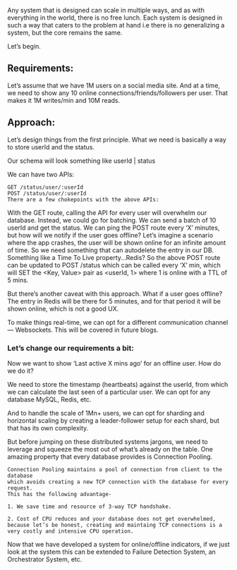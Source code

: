Any system that is designed can scale in multiple ways, and as with everything in the world, there is no free lunch. Each system is designed in such a way that caters to the problem at hand i.e there is no generalizing a system, but the core remains the same.

Let’s begin.

## Requirements:

Let’s assume that we have 1M users on a social media site. And at a time, we need to show any 10 online connections/friends/followers per user. That makes it 1M writes/min and 10M reads.

## Approach:

Let’s design things from the first principle. What we need is basically a way to store userId and the status.

Our schema will look something like userId | status

We can have two APIs:
```
GET /status/user/:userId
POST /status/user/:userId
There are a few chokepoints with the above APIs:
```

With the GET route, calling the API for every user will overwhelm our database. Instead, we could go for batching. We can send a batch of 10 userId and get the status.
We can ping the POST route every ‘X’ minutes, but how will we notify if the user goes offline? Let’s imagine a scenario where the app crashes, the user will be shown online for an infinite amount of time. So we need something that can autodelete the entry in our DB. Something like a Time To Live property…Redis?
So the above POST route can be updated to POST /status which can be called every ‘X’ min, which will SET the <Key, Value> pair as <userId, 1> where 1 is online with a TTL of 5 mins.

But there’s another caveat with this approach. What if a user goes offline? The entry in Redis will be there for 5 minutes, and for that period it will be shown online, which is not a good UX.

To make things real-time, we can opt for a different communication channel — Websockets. This will be covered in future blogs.

### Let’s change our requirements a bit:

Now we want to show ‘Last active X mins ago’ for an offline user. How do we do it?

We need to store the timestamp (heartbeats) against the userId, from which we can calculate the last seen of a particular user. We can opt for any database MySQL, Redis, etc.

And to handle the scale of 1Mn+ users, we can opt for sharding and horizontal scaling by creating a leader-follower setup for each shard, but that has its own complexity.

But before jumping on these distributed systems jargons, we need to leverage and squeeze the most out of what’s already on the table. One amazing property that every database provides is Connection Pooling.
```
Connection Pooling maintains a pool of connection from client to the database 
which avoids creating a new TCP connection with the database for every request. 
This has the following advantage-

1. We save time and resource of 3-way TCP handshake.

2. Cost of CPU reduces and your database does not get overwhelmed, 
because let’s be honest, creating and maintaing TCP connections is a very costly and intensive CPU operation.
```

Now that we have developed a system for online/offline indicators, if we just look at the system this can be extended to Failure Detection System, an Orchestrator System, etc.